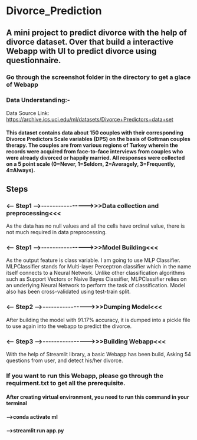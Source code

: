 # Divorce_Prediction
## A mini project to predict divorce with the help of divorce dataset. Over that build a interactive Webapp with UI to predict divorce using questionnaire.

### Go through the screenshot folder in the directory to get a glace of Webapp

### Data Understanding:-

Data Source Link: https://archive.ics.uci.edu/ml/datasets/Divorce+Predictors+data+set

#### This dataset contains data about 150 couples with their corresponding Divorce Predictors Scale variables (DPS) on the basis of Gottman couples therapy. The couples are from various regions of Turkey wherein the records were acquired from face-to-face interviews from couples who were already divorced or happily married. All responses were collected on a 5 point scale (0=Never, 1=Seldom, 2=Averagely, 3=Frequently, 4=Always).

## Steps

### <-- Step1 -->---------------->>>Data collection and preprocessing<<<

As the data has no null values and all the cells have ordinal value, there is not much required in data preprocessing.

### <-- Step1 -->---------------->>>Model Building<<<

As the output feature is class variable. I am going to use MLP Classifier. MLPClassifier stands for Multi-layer Perceptron classifier which in the name itself connects to a Neural Network. Unlike other classification algorithms such as Support Vectors or Naive Bayes Classifier, MLPClassifier relies on an underlying Neural Network to perform the task of classification. Model also has been cross-validated using test-train split.


### <-- Step2 -->---------------->>>Dumping Model<<<

After building the model with 91.17% accuracy, it is dumped into a pickle file to use again into the webapp to predict the divorce.

### <-- Step3 -->---------------->>>Building Webapp<<<

With the help of Streamlit library, a basic Webapp has been build, Asking 54 questions from user, and detect his/her divorce.

### If you want to run this Webapp, please go through the requirment.txt to get all the prerequisite. 
#### After creating virtual environment, you need to run this command in your terminal
#### -->conda activate ml
#### -->streamlit run app.py
